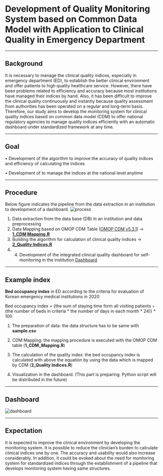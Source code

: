 
# Development of Quality Monitoring System based on Common Data Model with Application to Clinical Quality in Emergency Department

---

## Background
It is necessary to manage the clinical quality indices, especially in emergency department (ED), to establish the better clinical environment and offer patients to high quality healthcare service. However, there have been problems related to efficiency and accuracy because most institutions have managed their indices by hand. Also, it has been difficult to improve the clinical quality continuously and instantly because quality assessment from authorities has been operated on a regular and long-term basis. Therefore, our study aims to develop the monitoring system for clinical quality indices based on common data model (CDM) to offer national regulatory agencies to manage quality indices efficiently with an automatic dashboard under standardized framework at any time.

---

## Goal
•	Development of the algorithm to improve the accuracy of quality indices and efficiency of calculating the indices

•	Development of <Monitoring system of clinical quality indices > to manage the indices at the national level anytime

---

## Procedure

Below figure indicates the pipeline from the data extraction in an institution to development of a dashboard.
![process](https://user-images.githubusercontent.com/28096343/109112997-db136c80-777e-11eb-8c4e-90652f598026.png)

1) Data extraction from the data base (DB) in an institution and data preprocessing
2) Data Mapping based on OMOP CDM Table ([OMOP CDM v5.3.1](https://ohdsi.github.io/CommonDataModel/cdm531.html#omop_cdm_v531)) -> [__1_CDM Mapping.R__](https://github.com/hong-sj/Digital_Health/blob/main/CDM/Dash_eng/1_CDM_Mapping.R)
3) Building the algorithm for calculation of clinical quality indices -> [__2_Quality Indices.R__](https://github.com/hong-sj/Digital_Health/blob/main/CDM/Dash_eng/2_Quality%20Indices.R)
4) 4.	Development of the integrated clinical quality dashboard for self-monitoring in the institution [Dashboard](https://monitoring-amia.herokuapp.com/)

---

## Example index

__Bed occupancy index__ in ED according to the criteria for evaluation of Korean emergency medical institutions in 2020

Bed occupancy index = {the sum of staying time form all visiting patients ÷ (the number of beds in criteria * the number of days in each month * 24)} * 100


1. The preparation of data: the data structure has to be same with __sample.csv__

2. CDM Mapping: the mapping procedure is executed with the OMOP CDM table (__1_CDM_Mapping.R__)

3. The calculation of the quality index: the bed occupancy index is calculated with above the equation by using the data which is mapped by CDM (__2_Quality Indices.R__)

4. Visualization in the dashboard. (This part is preparing. Python script will be distributed in the future)

---

## Dashboard

![dashboard](https://user-images.githubusercontent.com/28096343/109113959-5d506080-7780-11eb-892a-d589b6d2ade6.png)

---

## Expectation

It is expected to improve the clinical environment by developing the monitoring system. It is possible to reduce the clinician’s burden to calculate clinical indices one by one. The accuracy and usability would also increase considerably. In addition, it could be evoked about the need for monitoring system for standardized indices through the establishment of a pipeline that develops monitoring system having same structures.


